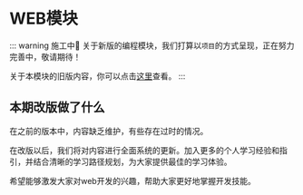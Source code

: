 # WEB模块

::: warning 施工中🚧
关于新版的编程模块，我们打算以`项目`的方式呈现，正在努力完善中，敬请期待！

关于本模块的旧版内容，你可以点击[这里](/2023旧版内容/旧版内容索引)查看。
:::

## 本期改版做了什么

在之前的版本中，内容缺乏维护，有些存在过时的情况。 

在改版以后，我们将对内容进行全面系统的更新。加入更多的个人学习经验和指引，并结合清晰的学习路径规划，为大家提供最佳的学习体验。

希望能够激发大家对web开发的兴趣，帮助大家更好地掌握开发技能。